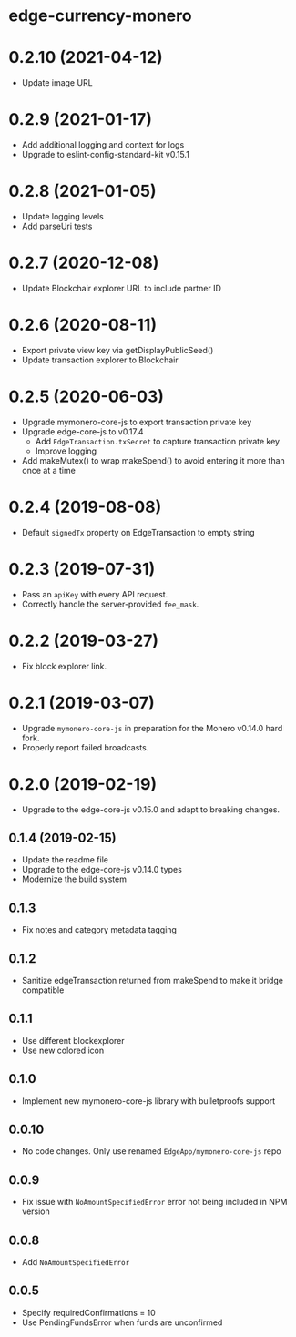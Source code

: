 # edge-currency-monero

# 0.2.10 (2021-04-12)

- Update image URL

# 0.2.9 (2021-01-17)

- Add additional logging and context for logs
- Upgrade to eslint-config-standard-kit v0.15.1

# 0.2.8 (2021-01-05)

- Update logging levels
- Add parseUri tests

# 0.2.7 (2020-12-08)

- Update Blockchair explorer URL to include partner ID

# 0.2.6 (2020-08-11)

- Export private view key via getDisplayPublicSeed()
- Update transaction explorer to Blockchair

# 0.2.5 (2020-06-03)

- Upgrade mymonero-core-js to export transaction private key
- Upgrade edge-core-js to v0.17.4
  - Add `EdgeTransaction.txSecret` to capture transaction private key
  - Improve logging
- Add makeMutex() to wrap makeSpend() to avoid entering it more than once at a time

# 0.2.4 (2019-08-08)

- Default `signedTx` property on EdgeTransaction to empty string

# 0.2.3 (2019-07-31)

- Pass an `apiKey` with every API request.
- Correctly handle the server-provided `fee_mask`.

# 0.2.2 (2019-03-27)

- Fix block explorer link.

# 0.2.1 (2019-03-07)

- Upgrade `mymonero-core-js` in preparation for the Monero v0.14.0 hard fork.
- Properly report failed broadcasts.

# 0.2.0 (2019-02-19)

- Upgrade to the edge-core-js v0.15.0 and adapt to breaking changes.

## 0.1.4 (2019-02-15)

- Update the readme file
- Upgrade to the edge-core-js v0.14.0 types
- Modernize the build system

## 0.1.3

- Fix notes and category metadata tagging

## 0.1.2

- Sanitize edgeTransaction returned from makeSpend to make it bridge compatible

## 0.1.1

- Use different blockexplorer
- Use new colored icon

## 0.1.0

- Implement new mymonero-core-js library with bulletproofs support

## 0.0.10

- No code changes. Only use renamed `EdgeApp/mymonero-core-js` repo

## 0.0.9

- Fix issue with `NoAmountSpecifiedError` error not being included in NPM version

## 0.0.8

- Add `NoAmountSpecifiedError`

## 0.0.5

- Specify requiredConfirmations = 10
- Use PendingFundsError when funds are unconfirmed
